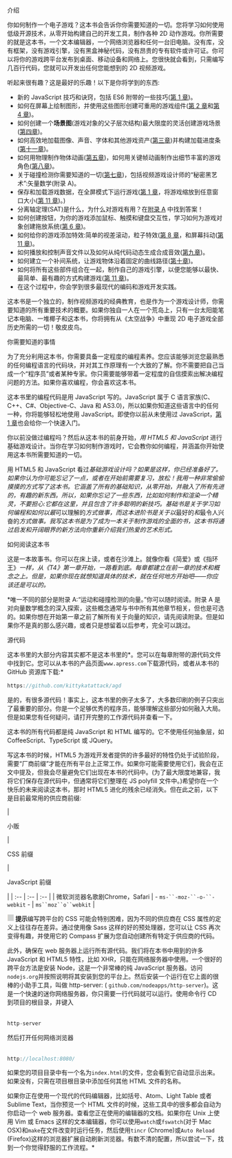 介绍

你如何制作一个电子游戏？这本书会告诉你你需要知道的一切。您将学习如何使用低级开源技术，从零开始构建自己的开发工具，制作各种 2D 动作游戏。你所需要的就是这本书，一个文本编辑器，一个网络浏览器和任何一台旧电脑。没有库，没有框架，没有游戏引擎，没有黑盒神秘代码，没有昂贵的专有软件或许可证。你可以将你的游戏跨平台发布到桌面、移动设备和网络上。您很快就会看到，只需编写几百行代码，您就可以开发出任何您能想到的 2D 视频游戏。

听起来很有趣？这是最好的乐趣！以下是你将学到的东西:

*   新的 JavaScript 技巧和诀窍，包括 ES6 附带的一些技巧([第 1 章](01.html))。
*   如何在屏幕上绘制图形，并使用这些图形创建可重用的游戏组件([第 2 章](02.html)和[第 4 章](04.html))。
*   如何创建一个**场景图**(游戏对象的父子层次结构)最大限度的灵活创建游戏场景([第四章](04.html))。
*   如何高效地加载图像、声音、字体和其他游戏资产([第三章](03.html))并构建加载进度条([第十一章](11.html))。
*   如何用物理制作物体动画([第五章](05.html))，如何用关键帧动画制作出细节丰富的游戏角色([第八章](08.html))。
*   关于碰撞检测你需要知道的一切([第七章](07.html))，包括视频游戏设计师的“秘密黑艺术”:矢量数学(附录 A)。
*   保存和加载游戏数据，在全屏模式下运行游戏([第 1 章](01.html)，将游戏缩放到任意窗口大小([第 11 章](11.html))。)
*   分离轴定理(SAT)是什么，为什么对游戏有用？在[附录 A](12.html) 中找到答案！
*   如何创建按钮，为你的游戏添加鼠标、触摸和键盘交互性，学习如何为游戏对象创建拖放系统([第 6 章](06.html))。
*   如何给你的游戏添加特效:简单的视差滚动，粒子特效([第 8 章](08.html)，和屏幕抖动([第 11 章](11.html))。
*   如何播放和控制声音文件以及如何从纯代码动态生成合成音效([第九章](09.html))。
*   如何建立一个补间系统，让游戏物体沿着固定的曲线路径([第十章](10.html))。
*   如何将所有这些部件组合在一起，制作自己的游戏引擎，以便您能够以最快、最简单、最有趣的方式构建游戏([第 11 章](11.html))。
*   在这个过程中，你会学到很多最现代的编码和游戏开发实践。

这本书是一个独立的，制作视频游戏的经典教育，也是作为一个游戏设计师，你需要知道的所有重要技术的概要。如果你独自一人在一个荒岛上，只有一台太阳能笔记本电脑、一堆椰子和这本书，你将拥有从《太空战争》中重现 2D 电子游戏全部历史所需的一切！敬皮皮鸟。

你需要知道的事情

为了充分利用这本书，你需要具备一定程度的编程素养。您应该能够浏览您最熟悉的任何编程语言的代码块，并对其工作原理有一个大致的了解。你不需要把自己当成一个“程序员”或者某种专家。你只需要能够带着一定程度的自信摸索出解决编程问题的方法。如果你喜欢编程，你会喜欢这本书。

这本书里的编程代码是用 JavaScript 写的。JavaScript 属于 C 语言家族(C、C++、C#、Objective-C、Java 和 AS3.0)，所以如果你知道这些语言中的任何一种，你将能够轻松地使用 JavaScript。即使你以前从未使用过 JavaScript，[第 1 章](01.html)也会给你一个快速入门。

你以前没做过编程吗？然后从这本书的前身开始，*用 HTML5 和 JavaScript* 进行基础游戏设计。当你在学习如何制作游戏时，它会教你如何编程，并涵盖你开始使用这本书所需要知道的一切。

用 HTML5 和 JavaScript 看过*基础游戏设计吗？如果是这样，你已经准备好了。如果你认为你可能忘记了一点，或者在开始前需要复习，放松！我用一种非常偷偷摸摸的方式写了这本书。它涵盖了所有的基础知识，从零开始，并融入了所有先进的，有趣的新东西。所以，如果你忘记了一些东西，比如如何制作和渲染一个精灵，不要担心:它都在这里，并且包含了许多聪明的新技巧。基础书是关于学习如何编程和如何以最*可以理解的*方式做事，而这本进阶书是关于以*最好的*和*最令人兴奋的*方式做事。我写这本书是为了成为一本关于制作游戏的全面的书，这本书将通过启发和开阔眼界的新方法向你重新介绍我们热爱的艺术形式。*

如何阅读这本书

这是一本故事书。你可以在床上读，或者在沙滩上。就像你看《简爱》或《指环王》*一样，从《T4》第一章开始，一路看到底。每章都建立在前一章的技术和概念之上。但是，如果你现在就想知道具体的技术，就在任何地方开始吧——你应该还是可以的。*

 *唯一不同的部分是附录 A:“运动和碰撞检测的向量。”你可以随时阅读。附录 A 是对向量数学概念的深入探索，这些概念通常与书中所有其他章节相关，但也是可选的。如果你想在开始第一章之前了解所有关于向量的知识，请先阅读附录。但是如果你不是真的那么感兴趣，或者只是想留着以后参考，完全可以跳过。

源代码

这本书里的大部分内容其实都不是这本书里的*。您可以在每章附带的源代码文件中找到它。您可以从本书的产品页面`www.apress.com`下载源代码，或者从本书的 GitHub 资源库下载:*

```js
https://github.com/kittykatattack/agd
```

是的，有很多源代码！事实上，这本书里的例子太多了，大多数印刷的例子只突出了最重要的部分。你是一个足够优秀的程序员，能够理解这些部分如何融入大局。但是如果您有任何疑问，请打开完整的工作源代码并查看一下。

这本书的所有代码都是纯 JavaScript 和 HTML 编写的。它不使用任何抽象层，如 CoffeeScript、TypeScript 或 JQuery。

写这本书的时候，HTML5 为游戏开发者提供的许多最好的特性仍处于试验阶段，需要“厂商前缀”才能在所有平台上正常工作。如果你可能需要使用它们，我会在正文中提及，但我会尽量避免它们出现在本书的代码中。(为了最大限度地兼容，我将它们保存在源代码中，但通常将它们整理在 JS polyfill 文件中。)希望你在一个快乐的未来阅读这本书，那时 HTML5 进化的残余已经消失。但在此之前，以下是目前最常用的供应商前缀:

| 

小贩

 | 

CSS 前缀

 | 

JavaScript 前缀

 |
| :-- | :-- | :-- |
| 微软浏览器名歌剧Chrome，Safari | - `ms-``-moz-``-o-``-webkit` - | `ms``moz``o``webkit` |

![Image](img/image00500.jpeg) **提示**编写跨平台的 CSS 可能会特别困难，因为不同的供应商在 CSS 属性的定义上往往存在差异。通过使用像 Sass 这样的好的预处理器，您可以让 CSS 再次变得有趣，并使用它的 Compass 扩展为您自动创建所有特定于供应商的代码。

此外，确保在 web 服务器上运行所有源代码。我们将在本书中用到的许多 JavaScript 和 HTML5 特性，比如 XHR，只能在网络服务器中使用。一个很好的跨平台方法是安装 Node，这是一个非常棒的纯 JavaScript 服务器。访问`nodejs.org`并按照说明将其安装到您的平台上。然后安装一个运行在它上面的很棒的小助手工具，叫做 http-server: ( `github.com/nodeapps/http-server`)。这是一个快速的迷你网络服务器，你只需要一行代码就可以运行。使用命令行 CD 到项目的根目录，并键入

```js

http-server

```

然后打开任何网络浏览器

```js

http://localhost:8080/

```

如果您的项目目录中有一个名为`index.html`的文件，您会看到它自动显示出来。如果没有，只需在项目根目录中添加任何其他 HTML 文件的名称。

如果你正在使用一个现代的代码编辑器，比如括号、Atom、Light Table 或者 Sublime Text，当你预览一个 HTML 文件的时候，这些工具中的很多都会自动为你启动一个 web 服务器。查看您正在使用的编辑器的文档。如果你在 Unix 上使用 Vim 或 Emacs 这样的文本编辑器，你可以使用`watch`或`fswatch`(对于 Mac OSX)和`make`在文件改变时运行任务，然后使用`tincr` (Chrome)或`Auto Reload` (Firefox)这样的浏览器扩展自动刷新浏览器。有数不清的配置，所以尝试一下，找到一个你觉得舒服的工作流程。*